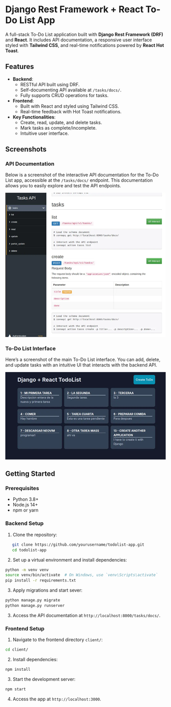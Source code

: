 # Django Rest Framework + React To-Do List App

A full-stack To-Do List application built with **Django Rest Framework (DRF)** and **React**. It includes API documentation, a responsive user interface styled with **Tailwind CSS**, and real-time notifications powered by **React Hot Toast**.

## Features

- **Backend**:
  - RESTful API built using DRF.
  - Self-documenting API available at `/tasks/docs/`.
  - Fully supports CRUD operations for tasks.
- **Frontend**:
  - Built with React and styled using Tailwind CSS.
  - Real-time feedback with Hot Toast notifications.
- **Key Functionalities**:
  - Create, read, update, and delete tasks.
  - Mark tasks as complete/incomplete.
  - Intuitive user interface.

## Screenshots

### API Documentation
Below is a screenshot of the interactive API documentation for the To-Do List app, accessible at the `/tasks/docs/` endpoint. This documentation allows you to easily explore and test the API endpoints.

![API Documentation](./screenshots/documentation-screenshot.webp)

### To-Do List Interface
Here’s a screenshot of the main To-Do List interface. You can add, delete, and update tasks with an intuitive UI that interacts with the backend API.

![To-Do List Interface](./screenshots/captura-todolist.webp)



## Getting Started

### Prerequisites

- Python 3.8+
- Node.js 14+
- npm or yarn

### Backend Setup

1. Clone the repository:

```bash
   git clone https://github.com/yourusername/todolist-app.git
   cd todolist-app
```


2. Set up a virtual environment and install dependencies:

```bash
python -m venv venv
source venv/bin/activate  # On Windows, use `venv\Scripts\activate`
pip install -r requirements.txt
```

3. Apply migrations and start sever:

```python
python manage.py migrate
python manage.py runserver
```
3. Access the API documentation at `http://localhost:8000/tasks/docs/`.


### Frontend Setup

1. Navigate to the frontend directory `client/`:

```bash
cd client/
```
2. Install dependencies:

```bash
npm install
```

3. Start the development server:

```bash
npm start
```

4. Access the app at `http://localhost:3000`.


